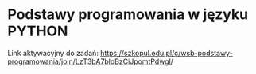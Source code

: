<h1>Podstawy programowania w języku PYTHON</h1>
<p>Link aktywacyjny do zadań: <a href="https://szkopul.edu.pl/c/wsb-podstawy-programowania/join/LzT3bA7bloBzCiJpomtPdwgl/">https://szkopul.edu.pl/c/wsb-podstawy-programowania/join/LzT3bA7bloBzCiJpomtPdwgl/</a>
  </p>
  
